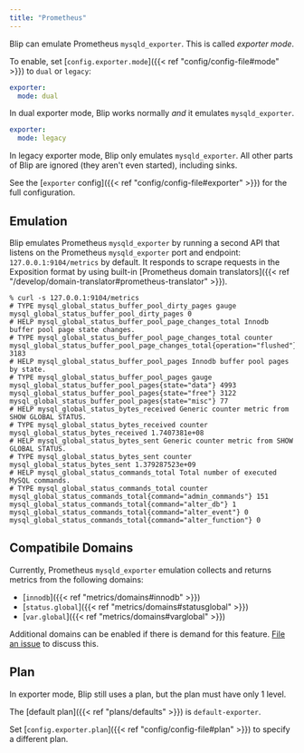 ```yaml
---
title: "Prometheus"
---
```


Blip can emulate Prometheus `mysqld_exporter`.
This is called _exporter mode_.

To enable, set [`config.exporter.mode`]({{< ref "config/config-file#mode" >}}) to `dual` or `legacy`:

```yaml
exporter:
  mode: dual
```

In dual exporter mode, Blip works normally _and_ it emulates `mysqld_exporter`.

```yaml
exporter:
  mode: legacy
```

In legacy exporter mode, Blip only emulates `mysqld_exporter`.
All other parts of Blip are ignored (they aren't even started), including sinks.

See the [`exporter` config]({{< ref "config/config-file#exporter" >}}) for the full configuration.

## Emulation

Blip emulates Prometheus `mysqld_exporter` by running a second API that listens on the Prometheus `mysqld_exporter` port and endpoint: `127.0.0.1:9104/metrics` by default.
It responds to scrape requests in the Exposition format by using built-in [Prometheus domain translators]({{< ref "/develop/domain-translator#prometheus-translator" >}}).

```
% curl -s 127.0.0.1:9104/metrics
# TYPE mysql_global_status_buffer_pool_dirty_pages gauge
mysql_global_status_buffer_pool_dirty_pages 0
# HELP mysql_global_status_buffer_pool_page_changes_total Innodb buffer pool page state changes.
# TYPE mysql_global_status_buffer_pool_page_changes_total counter
mysql_global_status_buffer_pool_page_changes_total{operation="flushed"} 3183
# HELP mysql_global_status_buffer_pool_pages Innodb buffer pool pages by state.
# TYPE mysql_global_status_buffer_pool_pages gauge
mysql_global_status_buffer_pool_pages{state="data"} 4993
mysql_global_status_buffer_pool_pages{state="free"} 3122
mysql_global_status_buffer_pool_pages{state="misc"} 77
# HELP mysql_global_status_bytes_received Generic counter metric from SHOW GLOBAL STATUS.
# TYPE mysql_global_status_bytes_received counter
mysql_global_status_bytes_received 1.7407381e+08
# HELP mysql_global_status_bytes_sent Generic counter metric from SHOW GLOBAL STATUS.
# TYPE mysql_global_status_bytes_sent counter
mysql_global_status_bytes_sent 1.379287523e+09
# HELP mysql_global_status_commands_total Total number of executed MySQL commands.
# TYPE mysql_global_status_commands_total counter
mysql_global_status_commands_total{command="admin_commands"} 151
mysql_global_status_commands_total{command="alter_db"} 1
mysql_global_status_commands_total{command="alter_event"} 0
mysql_global_status_commands_total{command="alter_function"} 0
```

## Compatibile Domains

Currently, Prometheus `mysqld_exporter` emulation collects and returns metrics from the following domains:

* [`innodb`]({{< ref "metrics/domains#innodb" >}})
* [`status.global`]({{< ref "metrics/domains#statusglobal" >}})
* [`var.global`]({{< ref "metrics/domains#varglobal" >}})

Additional domains can be enabled if there is demand for this feature.
[File an issue](https://github.com/cashapp/blip/issues) to discuss this.

## Plan

In exporter mode, Blip still uses a plan, but the plan must have only 1 level.

The [default plan]({{< ref "plans/defaults" >}}) is `default-exporter`.

Set [`config.exporter.plan`]({{< ref "config/config-file#plan" >}}) to specify a different plan.
